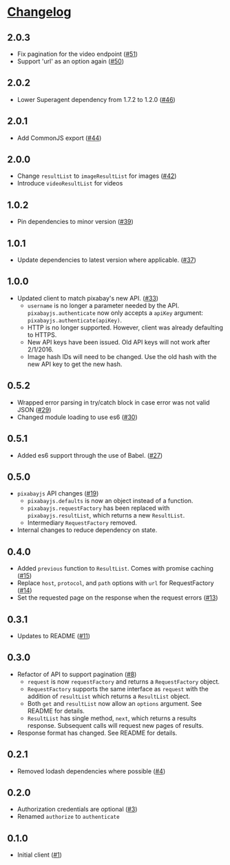 # [Changelog](https://github.com/yola/pixabayjs/releases)

## 2.0.3 
* Fix pagination for the video endpoint ([#51][51])
* Support 'url' as an option again ([#50][50])

[50]: https://github.com/yola/pixabayjs/pull/50
[51]: https://github.com/yola/pixabayjs/pull/51

## 2.0.2
* Lower Superagent dependency from 1.7.2 to 1.2.0 ([#46][46])

[46]: https://github.com/yola/pixabayjs/pull/46

## 2.0.1
* Add CommonJS export ([#44][44])

[44]: https://github.com/yola/pixabayjs/pull/44

## 2.0.0
* Change `resultList` to `imageResultList` for images ([#42][42])
* Introduce `videoResultList` for videos

[42]: https://github.com/yola/pixabayjs/pull/42

## 1.0.2
* Pin dependencies to minor version ([#39][39])

[39]: https://github.com/yola/pixabayjs/pull/39

## 1.0.1
* Update dependencies to latest version where applicable. ([#37][37])

[37]: https://github.com/yola/pixabayjs/pull/37

## 1.0.0
* Updated client to match pixabay's new API. ([#33][33])
    * `username` is no longer a parameter needed by the API. `pixabayjs.authenticate` now only accepts a `apiKey` argument: `pixabayjs.authenticate(apiKey)`.
    * HTTP is no longer supported. However, client was already defaulting to HTTPS.
    * New API keys have been issued. Old API keys will not work after 2/1/2016.
    * Image hash IDs will need to be changed. Use the old hash with the new API key to get the new hash.

[33]: https://github.com/yola/pixabayjs/pull/33

## 0.5.2
* Wrapped error parsing in try/catch block in case error was not valid JSON ([#29][29])
* Changed module loading to use es6 ([#30][30])

[29]: https://github.com/yola/pixabayjs/pull/29
[30]: https://github.com/yola/pixabayjs/pull/30

## 0.5.1
* Added es6 support through the use of Babel. ([#27][27])

[27]: https://github.com/yola/pixabayjs/pull/27

## 0.5.0
* `pixabayjs` API changes ([#19][19])
    - `pixabayjs.defaults` is now an object instead of a function.
    - `pixabayjs.requestFactory` has been replaced with `pixabayjs.resultList`, which returns a new `ResultList`.
    - Intermediary `RequestFactory` removed.
* Internal changes to reduce dependency on state.

[19]: https://github.com/yola/pixabayjs/pull/19

## 0.4.0
* Added `previous` function to `ResultList`. Comes with promise caching ([#15][15])
* Replace `host`, `protocol`, and `path` options with `url` for RequestFactory ([#14][14])
* Set the requested page on the response when the request errors ([#13][13])

[13]: https://github.com/yola/pixabayjs/pull/13
[14]: https://github.com/yola/pixabayjs/pull/14
[15]: https://github.com/yola/pixabayjs/pull/15

## 0.3.1
* Updates to README ([#11][11])

[11]: https://github.com/yola/pixabayjs/pull/11

## 0.3.0
* Refactor of API to support pagination ([#8][8])
    * `request` is now `requestFactory` and returns a `RequestFactory` object.
    * `RequestFactory` supports the same interface as `request` with the addition of `resultList` which returns a `ResultList` object.
    * Both `get` and `resultList` now allow an `options` argument. See README for details.
    * `ResultList` has single method, `next`, which returns a results response. Subsequent calls will request new pages of results.
* Response format has changed. See README for details.

[8]: https://github.com/yola/pixabayjs/pull/8

## 0.2.1
* Removed lodash dependencies where possible ([#4][4])

[4]: https://github.com/yola/pixabayjs/pull/4

## 0.2.0
* Authorization credentials are optional ([#3][3])
* Renamed `authorize` to `authenticate`

[3]: https://github.com/yola/pixabayjs/pull/3

## 0.1.0
* Initial client ([#1][1])

[1]: https://github.com/yola/pixabayjs/pull/1
